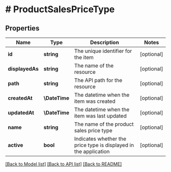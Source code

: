 # # ProductSalesPriceType

## Properties

Name | Type | Description | Notes
------------ | ------------- | ------------- | -------------
**id** | **string** | The unique identifier for the item | [optional]
**displayedAs** | **string** | The name of the resource | [optional]
**path** | **string** | The API path for the resource | [optional]
**createdAt** | **\DateTime** | The datetime when the item was created | [optional]
**updatedAt** | **\DateTime** | The datetime when the item was last updated | [optional]
**name** | **string** | The name of the product sales price type | [optional]
**active** | **bool** | Indicates whether the price type is displayed in the application | [optional]

[[Back to Model list]](../../README.md#models) [[Back to API list]](../../README.md#endpoints) [[Back to README]](../../README.md)
